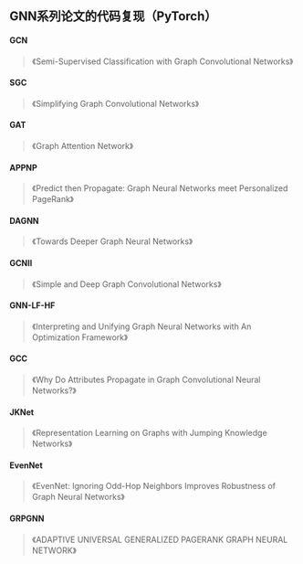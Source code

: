 ## GNN系列论文的代码复现（PyTorch）

#### GCN

> 《Semi-Supervised Classification with Graph Convolutional Networks》

#### SGC

> 《Simplifying Graph Convolutional Networks》

#### GAT

> 《Graph Attention Network》

#### APPNP

> 《Predict then Propagate: Graph Neural Networks meet Personalized PageRank》

#### DAGNN

> 《Towards Deeper Graph Neural Networks》

#### GCNII

> 《Simple and Deep Graph Convolutional Networks》

#### GNN-LF-HF

> 《Interpreting and Unifying Graph Neural Networks with An Optimization Framework》

#### GCC

> 《Why Do Attributes Propagate in Graph Convolutional Neural Networks?》

#### JKNet
> 《Representation Learning on Graphs with Jumping Knowledge Networks》

#### EvenNet
> 《EvenNet: Ignoring Odd-Hop Neighbors Improves Robustness of Graph Neural Networks》

#### GRPGNN
> 《ADAPTIVE UNIVERSAL GENERALIZED PAGERANK GRAPH NEURAL NETWORK》